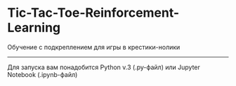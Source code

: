 # Tic-Tac-Toe-Reinforcement-Learning
Обучение с подкреплением для игры в крестики-нолики

---
Для запуска вам понадобится Python v.3 (.py-файл) или Jupyter Notebook (.ipynb-файл) 
